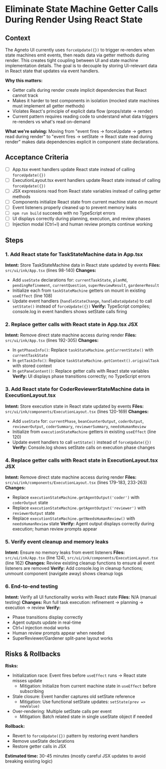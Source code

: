 # Eliminate State Machine Getter Calls During Render Using React State

## Context

The Agneto UI currently uses `forceUpdate({})` to trigger re-renders when state machines emit events, then reads data via getter methods during render. This creates tight coupling between UI and state machine implementation details. The goal is to decouple by storing UI-relevant data in React state that updates via event handlers.

**Why this matters:**
- Getter calls during render create implicit dependencies that React cannot track
- Makes it harder to test components in isolation (mocked state machines must implement all getter methods)
- Violates React's principle of explicit data flow (props/state → render)
- Current pattern requires reading code to understand what data triggers re-renders vs what's read on-demand

**What we're solving:**
Moving from "event fires → forceUpdate → getters read during render" to "event fires → setState → React state read during render" makes data dependencies explicit in component state declarations.

## Acceptance Criteria

- [ ] App.tsx event handlers update React state instead of calling `forceUpdate({})`
- [ ] ExecutionLayout.tsx event handlers update React state instead of calling `forceUpdate({})`
- [ ] JSX expressions read from React state variables instead of calling getter methods
- [ ] Components initialize React state from current machine state on mount
- [ ] Event listeners properly cleaned up to prevent memory leaks
- [ ] `npm run build` succeeds with no TypeScript errors
- [ ] UI displays correctly during planning, execution, and review phases
- [ ] Injection modal (Ctrl+I) and human review prompts continue working

## Steps

### 1. Add React state for TaskStateMachine data in App.tsx
**Intent:** Store TaskStateMachine data in React state updated by events
**Files:** `src/ui/ink/App.tsx` (lines 98-140)
**Changes:**
- Add `useState` declarations for: `currentTaskState`, `planMd`, `pendingRefinement`, `currentQuestion`, `superReviewResult`, `gardenerResult`
- Initialize each from `taskStateMachine` getters on mount in existing `useEffect` (line 108)
- Update event handlers (`handleStateChange`, `handleDataUpdate`) to call `setState()` instead of `forceUpdate({})`
**Verify:** TypeScript compiles; console.log in event handlers shows setState calls firing

### 2. Replace getter calls with React state in App.tsx JSX
**Intent:** Remove direct state machine access during render
**Files:** `src/ui/ink/App.tsx` (lines 192-305)
**Changes:**
- In `getPhaseInfo()`: Replace `taskStateMachine.getCurrentState()` with `currentTaskState`
- In `getTaskInfo()`: Replace `taskStateMachine.getContext().originalTask` with stored context
- In `getPaneContent()`: Replace getter calls with React state variables
**Verify:** UI displays phase transitions correctly; no TypeScript errors

### 3. Add React state for CoderReviewerStateMachine data in ExecutionLayout.tsx
**Intent:** Store execution state in React state updated by events
**Files:** `src/ui/ink/components/ExecutionLayout.tsx` (lines 120-169)
**Changes:**
- Add `useState` for: `currentPhase`, `beanCounterOutput`, `coderOutput`, `reviewerOutput`, `coderSummary`, `reviewerSummary`, `needsHumanReview`
- Initialize from `executionStateMachine` getters in existing `useEffect` (line 120)
- Update event handlers to call `setState()` instead of `forceUpdate({})`
**Verify:** Console.log shows setState calls on execution phase changes

### 4. Replace getter calls with React state in ExecutionLayout.tsx JSX
**Intent:** Remove direct state machine access during render
**Files:** `src/ui/ink/components/ExecutionLayout.tsx` (lines 179-183, 233-263)
**Changes:**
- Replace `executionStateMachine.getAgentOutput('coder')` with `coderOutput` state
- Replace `executionStateMachine.getAgentOutput('reviewer')` with `reviewerOutput` state
- Replace `executionStateMachine.getNeedsHumanReview()` with `needsHumanReview` state
**Verify:** Agent output displays correctly during execution; human review prompts appear

### 5. Verify event cleanup and memory leaks
**Intent:** Ensure no memory leaks from event listeners
**Files:** `src/ui/ink/App.tsx` (line 124), `src/ui/ink/components/ExecutionLayout.tsx` (line 162)
**Changes:** Review existing cleanup functions to ensure all event listeners are removed
**Verify:** Add console.log in cleanup functions; unmount component (navigate away) shows cleanup logs

### 6. End-to-end testing
**Intent:** Verify all UI functionality works with React state
**Files:** N/A (manual testing)
**Changes:** Run full task execution: refinement → planning → execution → review
**Verify:**
- Phase transitions display correctly
- Agent outputs update in real-time
- Ctrl+I injection modal works
- Human review prompts appear when needed
- SuperReviewer/Gardener split-pane layout works

## Risks & Rollbacks

**Risks:**
- Initialization race: Event fires before `useEffect` runs → React state misses update
  - Mitigation: Initialize from current machine state in `useEffect` before subscribing
- Stale closure: Event handler captures old setState reference
  - Mitigation: Use functional setState updates: `setState(prev => newValue)`
- Over-rendering: Multiple setState calls per event
  - Mitigation: Batch related state in single useState object if needed

**Rollback:**
- Revert to `forceUpdate({})` pattern by restoring event handlers
- Remove useState declarations
- Restore getter calls in JSX

**Estimated time:** 30-45 minutes (mostly careful JSX updates to avoid breaking existing logic)
